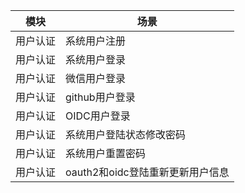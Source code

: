 

| 模块   | 场景                    |
| ---- | --------------------- |
| 用户认证 | 系统用户注册                |
| 用户认证 | 系统用户登录                |
| 用户认证 | 微信用户登录                |
| 用户认证 | github用户登录            |
| 用户认证 | OIDC用户登录              |
| 用户认证 | 系统用户登陆状态修改密码          |
| 用户认证 | 系统用户重置密码              |
| 用户认证 | oauth2和oidc登陆重新更新用户信息 |